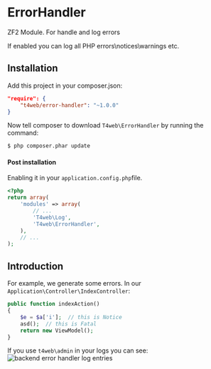 # ErrorHandler
ZF2 Module. For handle and log errors

If enabled you can log all PHP errors\notices\warnings etc.

## Installation

Add this project in your composer.json:

```json
"require": {
    "t4web/error-handler": "~1.0.0"
}
```

Now tell composer to download `T4web\ErrorHandler` by running the command:

```bash
$ php composer.phar update
```

#### Post installation

Enabling it in your `application.config.php`file.

```php
<?php
return array(
    'modules' => array(
        // ...
        'T4web\Log',
        'T4web\ErrorHandler',
    ),
    // ...
);
```

## Introduction

For example, we generate some errors. In our `Application\Controller\IndexController`:
```php
public function indexAction()
{
    $e = $a['i'];  // this is Notice
    asd();  // this is Fatal
    return new ViewModel();
}
```

If you use `t4web\admin` in your logs you can see:
![backend error handler log entries](http://teamforweb.com/var/admin-error-handler-1.jpg)
